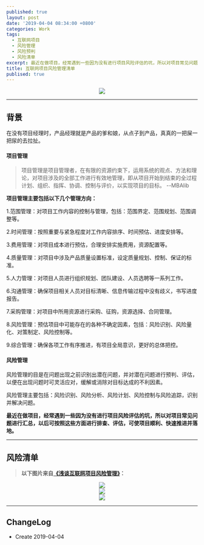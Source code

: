 ```yaml
---
published: true
layout: post
date: '2019-04-04 08:34:00 +0800'
categories: Work
tags:
  - 互联网项目
  - 风险管理
  - 风险预判
  - 风险清单
excerpt: 最近在做项目，经常遇到一些因为没有进行项目风险评估的坑，所以对项目常见问题进行汇总，以后可按照这些方面进行排查、评估，可使项目顺利、快速推进并落地。
title: 互联网项目风险管理清单
publised: true
---
```


<div align="center"><img src="https://www.bobinsun.cn/assets/images/logo-top.jpg"/></div>

---

## 背景

在没有项目经理时，产品经理就是产品的爹和娘，从点子到产品，真真的一把屎一把尿的去拉扯。

#### 项目管理 

> 项目管理是项目管理者，在有限的资源约束下，运用系统的观点、方法和理论，对项目涉及的全部工作进行有效地管理，即从项目开始到结束的全过程计划、组织、指挥、协调、控制与评价，以实现项目的目标。  --MBAlib

**项目管理主要包括以下几个管理方向：**

1.范围管理：对项目工作内容的控制与管理，包括：范围界定、范围规划、范围调整等。

2.时间管理：按照重要与紧急程度对工作内容排序、时间预估、进度安排等。

3.费用管理：对项目成本进行预估，合理安排实施费用，资源配置等。

4.质量管理：对项目中涉及产品质量设置标准，设定质量规划、控制、保证的标准。

5.人力管理：对项目人员进行组织规划、团队建设、人员选聘等一系列工作。

6.沟通管理：确保项目相关人员对目标清晰、信息传输过程中没有歧义，书写进度报告。

7.采购管理：对项目中所用资源进行采购、征购，资源选择、合同管理。

8.风险管理：预估项目中可能存在的各种不确定因素，包括：风险识别、风险量化、对策制定、风险控制等。

9.综合管理：确保各项工作有序推进，有项目全局意识，更好的总体把控。

#### 风险管理

风险管理的目是在问题出现之前识别出潜在问题，并对潜在问题进行预判、评估，以便在出现问题时可灵活应对，缓解或消除对目标达成的不利因素。

风险管理主要包括：风险识别、风险分析、风险计划、风险控制与风险追踪，识别并解决问题。

**最近在做项目，经常遇到一些因为没有进行项目风险评估的坑，所以对项目常见问题进行汇总，以后可按照这些方面进行排查、评估，可使项目顺利、快速推进并落地。**


---

## 风险清单

> **以下图片来自[《浅谈互联网项目风险管理》](http://www.woshipm.com/pmd/927310.html)：**


<div align="center"><img src="https://www.bobinsun.cn/assets/images/Project-Risk-List-01.jpg"/></div>

<div align="center"><img src="https://www.bobinsun.cn/assets/images/Project-Risk-List-02.jpg"/></div>

<div align="center"><img src="https://www.bobinsun.cn/assets/images/Project-Risk-List-03.jpg"/></div>

---

## ChangeLog

* Create 2019-04-04